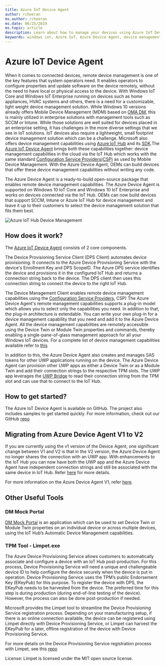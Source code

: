 ```yaml
---
title: Azure IoT Device Agent
author: rcheeran
ms.author: rcheeran
ms.date: 06/25/2019
ms.topic: article
description: Learn about how to manage your devices using Azure IoT Device Agent on Windows IoT.
keywords: windows iot, Azure IoT, Azure Device Agent, device management, remote management
---
```


# Azure IoT Device Agent

When it comes to connected devices, remote device management is one of the key features that system operators need. It enables operators to configure properties and update software on the device remotely, without the need to have local or physical access to the device. With Windows IoT Core and Windows IoT Enterprise running on devices such as home appliances, HVAC systems and others, there is a need for a customizable, light weight device management solution. While Windows 10 versions already offers Mobile Device Management (MDM) based on [OMA DM](https://en.wikipedia.org/wiki/OMA_Device_Management), this is mainly utilized in enterprise solutions with management tools such as SCCM or Intune. While those solutions are well suited for devices placed in an enterprise setting, it has challenges in the more diverse settings that we see in IoT solutions. IoT devices also require a lightweight, small footprint device management solution which can be a challenge. Microsoft also offers device management capabilities using [Azure IoT Hub](https://docs.microsoft.com/azure/iot-hub/iot-hub-device-management-overview) and its [SDK](https://docs.microsoft.com/en-us/azure/iot-hub/iot-hub-devguide-sdks).The [Azure IoT Device Agent](https://github.com/ms-iot/azure-client-tools/blob/master/docs/device-agent/device-agent.md) brings both these capabilities together: device management capabilities in the cloud via the IoT Hub which works with the same standard [Configuration Service Providers(CSP)](https://docs.microsoft.com/en-us/windows/client-management/mdm/configuration-service-provider-reference) as used by Mobile Device Management. With the Azure Device Agent, OEMs can build devices that offer these device management capabilities without writing any code. 

The Azure Device Agent is a ready-to-build open-source package that enables remote device management capabilities. The Azure Device Agent is supported on Windows 10 IoT Core and Windows 10 IoT Enterprise and works on devices connected via the IoT Hub. OEMs can now build devices that support SCCM, Intune or Azure IoT Hub for device management and leave it up to their customers to select the device management solution that fits them best.   

![Azure IoT Hub Device Management](../media/AzureIoTDM/azureDM.png)


## How does it work?

The [Azure IoT Device Agent](https://aka.ms/iot-core-azure-dm-client) consists of 2 core components. 

The Device Provisioning Service Client (DPS Client) automates device provisioning. It connects to the Azure Device Provisioning Service with the device's Enrollment Key and DPS ScopeID. The Azure DPS service identifies the device and provisions it in the configured IoT Hub and returns a connection string back to the device. The DPS client then uses this connection string to connect the device to the right IoT Hub.  

The Device Management Client enables remote device management capabilities using the [Configuration Service Providers](https://msdn.microsoft.com/windows/hardware/commercialize/customize/mdm/configuration-service-provider-reference), CSP) The Azure Device Agent's remote management capabilities supports a plug-in model which allows you to select only the capabilities you need. In addition to that, the plug-in architecture is extendable. You can write your own plug-in for a device management capability that you need and add it to the Azure Device Agent. All the device management capabilities are remotely accessible using the Device Twin or Module Twin properties and commands, thereby enabling a single-pane-of-glass management approach for all your Windows IoT devices. For a complete list of device management capabilities available refer to [this](https://github.com/ms-iot/azure-client-tools/blob/master/docs/device-agent/reference.md)

In addition to this, the Azure Device Agent also creates and manages SAS tokens for other UWP applications running on the device. The Azure Device Agent can provision other UWP apps as either a Device Twin or as a Module Twin and add their connection strings to the respective TPM slots. The UWP app leverages the [UWP Bridge](https://github.com/ms-iot/azure-client-tools/blob/master/docs/device-agent/uwp-bridge.md) to read their connection string from the TPM slot and can use that to connect to the IoT Hub. 

## How to get started?

The Azure IoT Device Agent is available on GitHub. The project also includes samples to get started quickly. For more information, check out our GitHub [repo](https://github.com/ms-iot/azure-client-tools/blob/master/docs/device-agent/device-agent.md)

## Migrating from Azure Device Agent V1 to V2
If you are currently using the v1 version of the Device Agent, one significant change between V1 and V2 is that in the V2 version, the Azure Device Agent no longer shares the connection with an UWP app. With enhancements to the IoT Hub you can now have both the UWP app and the Azure Device Agent have independent connection strings and still be associated with the same device in IoT Hub. Refer [here](https://github.com/ms-iot/azure-client-tools/blob/master/docs/device-agent/migration-from-old-client.md) for more details.

For more information on the Azure Device Agent V1, refer [here](https://docs.microsoft.com/en-us/windows/iot-core/manage-your-device/azureiotdm).

## Other Useful Tools 
### DM Mock Portal
[DM Mock Portal](https://github.com/ms-iot/azure-client-tools/blob/master/docs/dm-mock-portal/dm-mock-portal.md) is an application which can be used to set Device Twin or Module Twin properties on an individual device or across multiple devices, using the IoT Hub’s Automatic Device Management capabilities. 

### TPM Tool - Limpet.exe
The Azure Device Provisioning Service allows customers to automatically associate and configure a device with an IoT Hub post-production. For this process, Device Provisioning Service will need a unique and challengeable device ID to help configure the device securely when the device is put in operation. Device Provisioning Service uses the TPM’s public Endorsement Key (EKeyPub) for this purpose. To register the device with DPS, the EKeyPub needs to be harvested from the device. The preferred time for this step is during production (during end-of-line testing of the device). However, the process can also be done post-production if needed.  

Microsoft provides the Limpet tool to streamline the Device Provisioning Service registration process. Depending on your manufacturing setup, if there is an online connection available, the device can be registered using Limpet directly with Device Provisioning Service, or Limpet can harvest the EKeyPub for a later, offline registration of the device with Device Provisioning Service.

For more details on the Device Provisioning Service registration process with Limpet, see this [repo](https://github.com/ms-iot/azure-client-tools/blob/master/docs/limpet/limpet.md)

License: Limpet is licensed under the MIT open source license. 

